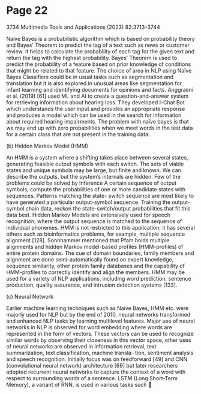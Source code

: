 # Page 22

3734                                             Multimedia Tools and Applications (2023) 82:3713–3744


Naive Bayes is a probabilistic algorithm which is based on probability theory and Bayes’
Theorem to predict the tag of a text such as news or customer review. It helps to calculate the
probability of each tag for the given text and return the tag with the highest probability. Bayes’
Theorem is used to predict the probability of a feature based on prior knowledge of conditions
that might be related to that feature. The choice of area in NLP using Naïve Bayes Classifiers
could be in usual tasks such as segmentation and translation but it is also explored in unusual
areas like segmentation for infant learning and identifying documents for opinions and facts.
Anggraeni et al. (2019) [61] used ML and AI to create a question-and-answer system for
retrieving information about hearing loss. They developed I-Chat Bot which understands the
user input and provides an appropriate response and produces a model which can be used in
the search for information about required hearing impairments. The problem with naïve bayes
is that we may end up with zero probabilities when we meet words in the test data for a certain
class that are not present in the training data.

(b) Hidden Markov Model (HMM)

An HMM is a system where a shifting takes place between several states, generating feasible
output symbols with each switch. The sets of viable states and unique symbols may be large,
but finite and known. We can describe the outputs, but the system’s internals are hidden. Few
of the problems could be solved by Inference A certain sequence of output symbols, compute
the probabilities of one or more candidate states with sequences. Patterns matching the state-
switch sequence are most likely to have generated a particular output-symbol sequence.
Training the output-symbol chain data, reckon the state-switch/output probabilities that fit
this data best.
    Hidden Markov Models are extensively used for speech recognition, where the output
sequence is matched to the sequence of individual phonemes. HMM is not restricted to this
application; it has several others such as bioinformatics problems, for example, multiple
sequence alignment [128]. Sonnhammer mentioned that Pfam holds multiple alignments and
hidden Markov model-based profiles (HMM-profiles) of entire protein domains. The cue of
domain boundaries, family members and alignment are done semi-automatically found on
expert knowledge, sequence similarity, other protein family databases and the capability of
HMM-profiles to correctly identify and align the members. HMM may be used for a variety of
NLP applications, including word prediction, sentence production, quality assurance, and
intrusion detection systems [133].

(c) Neural Network

Earlier machine learning techniques such as Naïve Bayes, HMM etc. were majorly used for
NLP but by the end of 2010, neural networks transformed and enhanced NLP tasks by learning
multilevel features. Major use of neural networks in NLP is observed for word embedding
where words are represented in the form of vectors. These vectors can be used to recognize
similar words by observing their closeness in this vector space, other uses of neural networks
are observed in information retrieval, text summarization, text classification, machine transla-
tion, sentiment analysis and speech recognition. Initially focus was on feedforward [49] and
CNN (convolutional neural network) architecture [69] but later researchers adopted recurrent
neural networks to capture the context of a word with respect to surrounding words of a
sentence. LSTM (Long Short-Term Memory), a variant of RNN, is used in various tasks such
